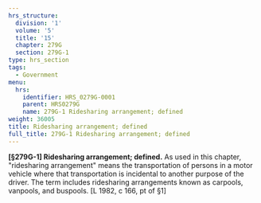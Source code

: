 ```yaml
---
hrs_structure:
  division: '1'
  volume: '5'
  title: '15'
  chapter: 279G
  section: 279G-1
type: hrs_section
tags:
  - Government
menu:
  hrs:
    identifier: HRS_0279G-0001
    parent: HRS0279G
    name: 279G-1 Ridesharing arrangement; defined
weight: 36005
title: Ridesharing arrangement; defined
full_title: 279G-1 Ridesharing arrangement; defined
---
```

**[§279G-1] Ridesharing arrangement; defined.** As used in this chapter, "ridesharing arrangement" means the transportation of persons in a motor vehicle where that transportation is incidental to another purpose of the driver. The term includes ridesharing arrangements known as carpools, vanpools, and buspools. [L 1982, c 166, pt of §1]